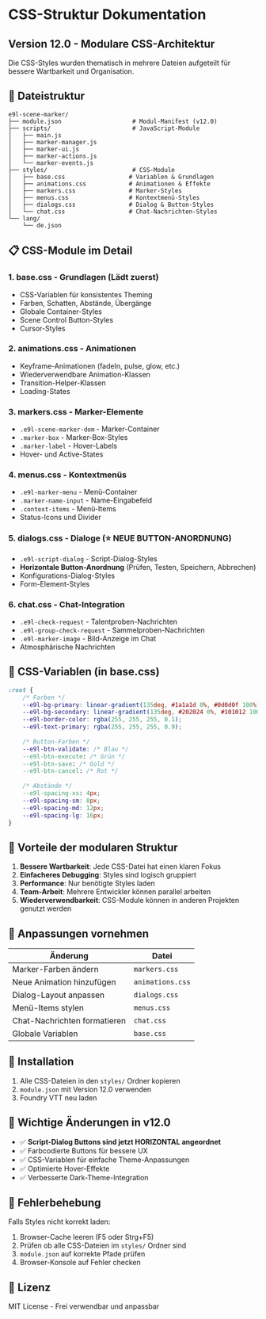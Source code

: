 # CSS-Struktur Dokumentation

## Version 12.0 - Modulare CSS-Architektur

Die CSS-Styles wurden thematisch in mehrere Dateien aufgeteilt für bessere Wartbarkeit und Organisation.

## 📁 Dateistruktur

```
e9l-scene-marker/
├── module.json                    # Modul-Manifest (v12.0)
├── scripts/                       # JavaScript-Module
│   ├── main.js
│   ├── marker-manager.js
│   ├── marker-ui.js
│   ├── marker-actions.js
│   └── marker-events.js
├── styles/                        # CSS-Module
│   ├── base.css                  # Variablen & Grundlagen
│   ├── animations.css            # Animationen & Effekte
│   ├── markers.css               # Marker-Styles
│   ├── menus.css                 # Kontextmenü-Styles
│   ├── dialogs.css               # Dialog & Button-Styles
│   └── chat.css                  # Chat-Nachrichten-Styles
└── lang/
    └── de.json
```

## 📋 CSS-Module im Detail

### 1. **base.css** - Grundlagen (Lädt zuerst)
- CSS-Variablen für konsistentes Theming
- Farben, Schatten, Abstände, Übergänge
- Globale Container-Styles
- Scene Control Button-Styles
- Cursor-Styles

### 2. **animations.css** - Animationen
- Keyframe-Animationen (fadeIn, pulse, glow, etc.)
- Wiederverwendbare Animation-Klassen
- Transition-Helper-Klassen
- Loading-States

### 3. **markers.css** - Marker-Elemente
- `.e9l-scene-marker-dom` - Marker-Container
- `.marker-box` - Marker-Box-Styles
- `.marker-label` - Hover-Labels
- Hover- und Active-States

### 4. **menus.css** - Kontextmenüs
- `.e9l-marker-menu` - Menü-Container
- `.marker-name-input` - Name-Eingabefeld
- `.context-items` - Menü-Items
- Status-Icons und Divider

### 5. **dialogs.css** - Dialoge (⭐ NEUE BUTTON-ANORDNUNG)
- `.e9l-script-dialog` - Script-Dialog-Styles
- **Horizontale Button-Anordnung** (Prüfen, Testen, Speichern, Abbrechen)
- Konfigurations-Dialog-Styles
- Form-Element-Styles

### 6. **chat.css** - Chat-Integration
- `.e9l-check-request` - Talentproben-Nachrichten
- `.e9l-group-check-request` - Sammelproben-Nachrichten
- `.e9l-marker-image` - Bild-Anzeige im Chat
- Atmosphärische Nachrichten

## 🎨 CSS-Variablen (in base.css)

```css
:root {
    /* Farben */
    --e9l-bg-primary: linear-gradient(135deg, #1a1a1d 0%, #0d0d0f 100%);
    --e9l-bg-secondary: linear-gradient(135deg, #202024 0%, #101012 100%);
    --e9l-border-color: rgba(255, 255, 255, 0.1);
    --e9l-text-primary: rgba(255, 255, 255, 0.9);
    
    /* Button-Farben */
    --e9l-btn-validate: /* Blau */
    --e9l-btn-execute: /* Grün */
    --e9l-btn-save: /* Gold */
    --e9l-btn-cancel: /* Rot */
    
    /* Abstände */
    --e9l-spacing-xs: 4px;
    --e9l-spacing-sm: 8px;
    --e9l-spacing-md: 12px;
    --e9l-spacing-lg: 16px;
}
```

## 🔧 Vorteile der modularen Struktur

1. **Bessere Wartbarkeit**: Jede CSS-Datei hat einen klaren Fokus
2. **Einfacheres Debugging**: Styles sind logisch gruppiert
3. **Performance**: Nur benötigte Styles laden
4. **Team-Arbeit**: Mehrere Entwickler können parallel arbeiten
5. **Wiederverwendbarkeit**: CSS-Module können in anderen Projekten genutzt werden

## 📝 Anpassungen vornehmen

| Änderung | Datei |
|----------|-------|
| Marker-Farben ändern | `markers.css` |
| Neue Animation hinzufügen | `animations.css` |
| Dialog-Layout anpassen | `dialogs.css` |
| Menü-Items stylen | `menus.css` |
| Chat-Nachrichten formatieren | `chat.css` |
| Globale Variablen | `base.css` |

## 🚀 Installation

1. Alle CSS-Dateien in den `styles/` Ordner kopieren
2. `module.json` mit Version 12.0 verwenden
3. Foundry VTT neu laden

## 📌 Wichtige Änderungen in v12.0

- ✅ **Script-Dialog Buttons sind jetzt HORIZONTAL angeordnet**
- ✅ Farbcodierte Buttons für bessere UX
- ✅ CSS-Variablen für einfache Theme-Anpassungen
- ✅ Optimierte Hover-Effekte
- ✅ Verbesserte Dark-Theme-Integration

## 🐛 Fehlerbehebung

Falls Styles nicht korrekt laden:
1. Browser-Cache leeren (F5 oder Strg+F5)
2. Prüfen ob alle CSS-Dateien im `styles/` Ordner sind
3. `module.json` auf korrekte Pfade prüfen
4. Browser-Konsole auf Fehler checken

## 📜 Lizenz

MIT License - Frei verwendbar und anpassbar